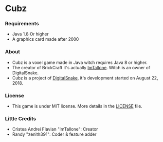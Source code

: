 # Cubz

### Requirements

- Java 1.8 Or higher
- A graphics card made after 2000

### About
- Cubz is a voxel game made in Java witch requires Java 8 or higher.
- The creator of BrickCraft it's actually [ImTallone](https://github.com/CristeaAndreiFlavian). Witch is an owner of DigitalSnake.
- Cubz is a project of [DigitalSnake](https://github.com/DigitalSnakeSoftware), it's development started on August 22, 2018.

### License

- This game is under MIT license. More details in the [LICENSE](https://github.com/DigitalSnakeSoftware/Cubz/blob/master/LICENSE) file.

### Little Credits

- Cristea Andrei Flavian "ImTallone": Creator
- Randy "zenith391": Coder & feature adder
